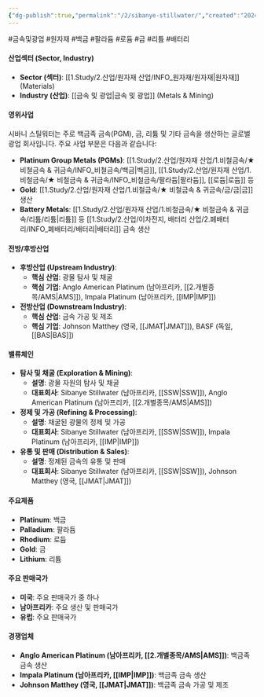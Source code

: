 ```yaml
---
{"dg-publish":true,"permalink":"/2/sibanye-stillwater/","created":"2024-09-13T10:45:32.794+09:00","updated":"2025-07-29T21:37:05.183+09:00"}
---
```


#금속및광업 #원자재 #백금 #팔라듐 #로듐 #금 #리튬 #배터리 

#### 산업섹터 (Sector, Industry)

- **Sector (섹터)**: [[1.Study/2.산업/원자재 산업/INFO_원자재/원자재\|원자재]] (Materials)
- **Industry (산업)**: [[금속 및 광업\|금속 및 광업]] (Metals & Mining)

#### 영위사업

시바니 스틸워터는 주로 백금족 금속(PGM), 금, 리튬 및 기타 금속을 생산하는 글로벌 광업 회사입니다. 주요 사업 부문은 다음과 같습니다:

- **Platinum Group Metals (PGMs)**: [[1.Study/2.산업/원자재 산업/1.비철금속/★ 비철금속 & 귀금속/INFO_비철금속/백금\|백금]], [[1.Study/2.산업/원자재 산업/1.비철금속/★ 비철금속 & 귀금속/INFO_비철금속/팔라듐\|팔라듐]], [[로듐\|로듐]] 등
- **Gold**: [[1.Study/2.산업/원자재 산업/1.비철금속/★ 비철금속 & 귀금속/금/금\|금]] 생산
- **Battery Metals**: [[1.Study/2.산업/원자재 산업/1.비철금속/★ 비철금속 & 귀금속/리튬/리튬\|리튬]] 등 [[1.Study/2.산업/이차전지, 배터리 산업/2.폐배터리/INFO_폐배터리/배터리\|배터리]] 금속 생산

#### 전방/후방산업

- **후방산업 (Upstream Industry)**:
    - **핵심 산업**: 광물 탐사 및 채굴
    - **핵심 기업**: Anglo American Platinum (남아프리카, [[2.개별종목/AMS\|AMS]]), Impala Platinum (남아프리카, [[IMP\|IMP]])
- **전방산업 (Downstream Industry)**:
    - **핵심 산업**: 금속 가공 및 제조
    - **핵심 기업**: Johnson Matthey (영국, [[JMAT\|JMAT]]), BASF (독일, [[BAS\|BAS]])

#### 밸류체인

- **탐사 및 채굴 (Exploration & Mining)**:
    - **설명**: 광물 자원의 탐사 및 채굴
    - **대표회사**: Sibanye Stillwater (남아프리카, [[SSW\|SSW]]), Anglo American Platinum (남아프리카, [[2.개별종목/AMS\|AMS]])
- **정제 및 가공 (Refining & Processing)**:
    - **설명**: 채굴된 광물의 정제 및 가공
    - **대표회사**: Sibanye Stillwater (남아프리카, [[SSW\|SSW]]), Impala Platinum (남아프리카, [[IMP\|IMP]])
- **유통 및 판매 (Distribution & Sales)**:
    - **설명**: 정제된 금속의 유통 및 판매
    - **대표회사**: Sibanye Stillwater (남아프리카, [[SSW\|SSW]]), Johnson Matthey (영국, [[JMAT\|JMAT]])

#### 주요제품

- **Platinum**: 백금
- **Palladium**: 팔라듐
- **Rhodium**: 로듐
- **Gold**: 금
- **Lithium**: 리튬

#### 주요 판매국가

- **미국**: 주요 판매국가 중 하나
- **남아프리카**: 주요 생산 및 판매국가
- **유럽**: 주요 판매국가

#### 경쟁업체

- **Anglo American Platinum (남아프리카, [[2.개별종목/AMS\|AMS]])**: 백금족 금속 생산
- **Impala Platinum (남아프리카, [[IMP\|IMP]])**: 백금족 금속 생산
- **Johnson Matthey (영국, [[JMAT\|JMAT]])**: 백금족 금속 가공 및 제조